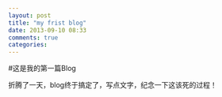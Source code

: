 ```yaml
---
layout: post
title: "my frist blog"
date: 2013-09-10 08:33
comments: true
categories: 
---
```


#这是我的第一篇Blog

折腾了一天，blog终于搞定了，写点文字，纪念一下这该死的过程！
